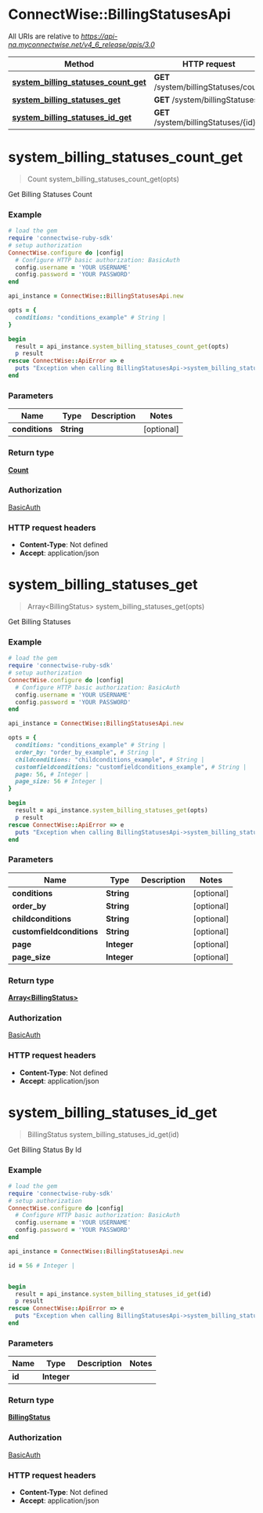 # ConnectWise::BillingStatusesApi

All URIs are relative to *https://api-na.myconnectwise.net/v4_6_release/apis/3.0*

Method | HTTP request | Description
------------- | ------------- | -------------
[**system_billing_statuses_count_get**](BillingStatusesApi.md#system_billing_statuses_count_get) | **GET** /system/billingStatuses/count | 
[**system_billing_statuses_get**](BillingStatusesApi.md#system_billing_statuses_get) | **GET** /system/billingStatuses | 
[**system_billing_statuses_id_get**](BillingStatusesApi.md#system_billing_statuses_id_get) | **GET** /system/billingStatuses/{id} | 


# **system_billing_statuses_count_get**
> Count system_billing_statuses_count_get(opts)



Get Billing Statuses Count

### Example
```ruby
# load the gem
require 'connectwise-ruby-sdk'
# setup authorization
ConnectWise.configure do |config|
  # Configure HTTP basic authorization: BasicAuth
  config.username = 'YOUR USERNAME'
  config.password = 'YOUR PASSWORD'
end

api_instance = ConnectWise::BillingStatusesApi.new

opts = { 
  conditions: "conditions_example" # String | 
}

begin
  result = api_instance.system_billing_statuses_count_get(opts)
  p result
rescue ConnectWise::ApiError => e
  puts "Exception when calling BillingStatusesApi->system_billing_statuses_count_get: #{e}"
end
```

### Parameters

Name | Type | Description  | Notes
------------- | ------------- | ------------- | -------------
 **conditions** | **String**|  | [optional] 

### Return type

[**Count**](Count.md)

### Authorization

[BasicAuth](../README.md#BasicAuth)

### HTTP request headers

 - **Content-Type**: Not defined
 - **Accept**: application/json



# **system_billing_statuses_get**
> Array&lt;BillingStatus&gt; system_billing_statuses_get(opts)



Get Billing Statuses

### Example
```ruby
# load the gem
require 'connectwise-ruby-sdk'
# setup authorization
ConnectWise.configure do |config|
  # Configure HTTP basic authorization: BasicAuth
  config.username = 'YOUR USERNAME'
  config.password = 'YOUR PASSWORD'
end

api_instance = ConnectWise::BillingStatusesApi.new

opts = { 
  conditions: "conditions_example" # String | 
  order_by: "order_by_example", # String | 
  childconditions: "childconditions_example", # String | 
  customfieldconditions: "customfieldconditions_example", # String | 
  page: 56, # Integer | 
  page_size: 56 # Integer | 
}

begin
  result = api_instance.system_billing_statuses_get(opts)
  p result
rescue ConnectWise::ApiError => e
  puts "Exception when calling BillingStatusesApi->system_billing_statuses_get: #{e}"
end
```

### Parameters

Name | Type | Description  | Notes
------------- | ------------- | ------------- | -------------
 **conditions** | **String**|  | [optional] 
 **order_by** | **String**|  | [optional] 
 **childconditions** | **String**|  | [optional] 
 **customfieldconditions** | **String**|  | [optional] 
 **page** | **Integer**|  | [optional] 
 **page_size** | **Integer**|  | [optional] 

### Return type

[**Array&lt;BillingStatus&gt;**](BillingStatus.md)

### Authorization

[BasicAuth](../README.md#BasicAuth)

### HTTP request headers

 - **Content-Type**: Not defined
 - **Accept**: application/json



# **system_billing_statuses_id_get**
> BillingStatus system_billing_statuses_id_get(id)



Get Billing Status By Id

### Example
```ruby
# load the gem
require 'connectwise-ruby-sdk'
# setup authorization
ConnectWise.configure do |config|
  # Configure HTTP basic authorization: BasicAuth
  config.username = 'YOUR USERNAME'
  config.password = 'YOUR PASSWORD'
end

api_instance = ConnectWise::BillingStatusesApi.new

id = 56 # Integer | 


begin
  result = api_instance.system_billing_statuses_id_get(id)
  p result
rescue ConnectWise::ApiError => e
  puts "Exception when calling BillingStatusesApi->system_billing_statuses_id_get: #{e}"
end
```

### Parameters

Name | Type | Description  | Notes
------------- | ------------- | ------------- | -------------
 **id** | **Integer**|  | 

### Return type

[**BillingStatus**](BillingStatus.md)

### Authorization

[BasicAuth](../README.md#BasicAuth)

### HTTP request headers

 - **Content-Type**: Not defined
 - **Accept**: application/json



